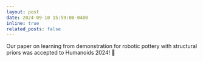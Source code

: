 ```yaml
---
layout: post
date: 2024-09-10 15:59:00-0400
inline: true
related_posts: false
---
```


Our paper on learning from demonstration for robotic pottery with structural priors was accepted to Humanoids 2024! :tada: